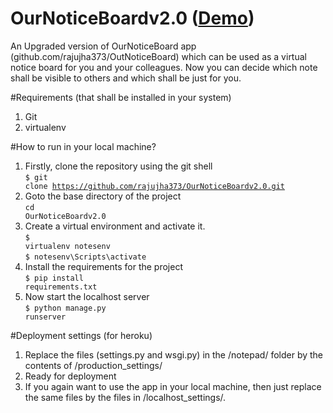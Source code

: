# OurNoticeBoardv2.0 (<a href="demo-ournoticeboard.herokuapp.com">Demo</a>)

An Upgraded version of OurNoticeBoard app (github.com/rajujha373/OutNoticeBoard) which can be used as a virtual notice board for you and your colleagues.
Now you can decide which note shall be visible to others and which shall be just for you.

#Requirements (that shall be installed in your system)
1. Git 
2. virtualenv

#How to run in your local machine?

1. Firstly, clone the repository using the git shell <br>
<code>$ git clone https://github.com/rajujha373/OurNoticeBoardv2.0.git</code> <br>
2. Goto the base directory of the project <br>
<code>cd OurNoticeBoardv2.0 </code> <br>
3. Create a virtual environment and activate it. <br>
<code>$ virtualenv notesenv</code> <br>
<code>$ notesenv\Scripts\activate</code> <br>
4. Install the requirements for the project <br>
<code>$ pip install requirements.txt</code>  <br>
5. Now start the localhost server<br>
<code>$ python manage.py runserver</code> <br>

#Deployment settings (for heroku)

1. Replace the files (settings.py and wsgi.py) in the /notepad/ folder by the contents of /production_settings/
2. Ready for deployment
3. If you again want to use the app in your local machine, then just replace the same files by the files in /localhost_settings/.
